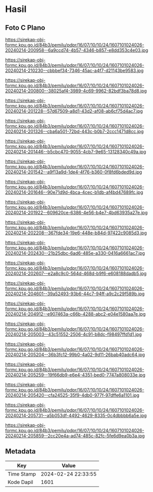 # Hasil

## Foto C Plano

https://sirekap-obj-formc.kpu.go.id/84b3/pemilu/pdpr/16/07/10/10/24/1607101024026-20240214-200958--6a9ccd74-4b57-4346-b857-e8dd353c4e03.jpg

https://sirekap-obj-formc.kpu.go.id/84b3/pemilu/pdpr/16/07/10/10/24/1607101024026-20240214-210230--cbbbef34-7346-45ac-a4f7-d21143be9583.jpg

https://sirekap-obj-formc.kpu.go.id/84b3/pemilu/pdpr/16/07/10/10/24/1607101024026-20240214-200800--38025af4-3989-4c69-9962-82bdf3ba78d8.jpg

https://sirekap-obj-formc.kpu.go.id/84b3/pemilu/pdpr/16/07/10/10/24/1607101024026-20240214-201228--57d67509-a8d1-43d2-af08-ab6cf75d4ac7.jpg

https://sirekap-obj-formc.kpu.go.id/84b3/pemilu/pdpr/16/07/10/10/24/1607101024026-20240214-201326--cba6a501-72bd-443c-b0b7-2ccc1471d8cc.jpg

https://sirekap-obj-formc.kpu.go.id/84b3/pemilu/pdpr/16/07/10/10/24/1607101024026-20240214-201446--b5cbc470-9055-4cb7-9e65-13128340c49a.jpg

https://sirekap-obj-formc.kpu.go.id/84b3/pemilu/pdpr/16/07/10/10/24/1607101024026-20240214-201542--a9f13a9d-1de4-4f76-b360-0f8fd6bded9d.jpg

https://sirekap-obj-formc.kpu.go.id/84b3/pemilu/pdpr/16/07/10/10/24/1607101024026-20240214-201646--90e71d9d-4bca-4cec-b1db-af4bd47689fc.jpg

https://sirekap-obj-formc.kpu.go.id/84b3/pemilu/pdpr/16/07/10/10/24/1607101024026-20240214-201922--609620ce-6386-4e56-b4e7-4bd63935a27e.jpg

https://sirekap-obj-formc.kpu.go.id/84b3/pemilu/pdpr/16/07/10/10/24/1607101024026-20240214-202208--367fde34-19e6-448e-b84d-97422c9085d3.jpg

https://sirekap-obj-formc.kpu.go.id/84b3/pemilu/pdpr/16/07/10/10/24/1607101024026-20240214-202430--21b25dbc-6ad6-485e-a330-0416a6661ac7.jpg

https://sirekap-obj-formc.kpu.go.id/84b3/pemilu/pdpr/16/07/10/10/24/1607101024026-20240214-202607--e2a8c9c0-564d-468d-b9f6-e608188dadb5.jpg

https://sirekap-obj-formc.kpu.go.id/84b3/pemilu/pdpr/16/07/10/10/24/1607101024026-20240214-204601--39a52493-93b6-44c7-94ff-a9c2c29f589b.jpg

https://sirekap-obj-formc.kpu.go.id/84b3/pemilu/pdpr/16/07/10/10/24/1607101024026-20240214-204912--e907463a-c66b-4288-abc2-e04e1580aa7e.jpg

https://sirekap-obj-formc.kpu.go.id/84b3/pemilu/pdpr/16/07/10/10/24/1607101024026-20240214-205003--43c51552-2506-4c91-b8dc-f98497ffd1d1.jpg

https://sirekap-obj-formc.kpu.go.id/84b3/pemilu/pdpr/16/07/10/10/24/1607101024026-20240214-205204--36b3fc12-99b0-4a02-9d11-26bab40adc64.jpg

https://sirekap-obj-formc.kpu.go.id/84b3/pemilu/pdpr/16/07/10/10/24/1607101024026-20240214-205259--19f66db9-e6e4-4351-bed0-7747a808033e.jpg

https://sirekap-obj-formc.kpu.go.id/84b3/pemilu/pdpr/16/07/10/10/24/1607101024026-20240214-205420--cfa24525-35f9-4db0-977f-97dffe6a1101.jpg

https://sirekap-obj-formc.kpu.go.id/84b3/pemilu/pdpr/16/07/10/10/24/1607101024026-20240214-205731--a5b053df-4492-4629-8335-0c4dbbbb6a5e.jpg

https://sirekap-obj-formc.kpu.go.id/84b3/pemilu/pdpr/16/07/10/10/24/1607101024026-20240214-205859--2cc20e4a-ad74-485c-82fc-5fe6d9ea0b3a.jpg


## Metadata

| Key        | Value               |
| ---------- | ------------------- |
| Time Stamp | 2024-02-24 22:33:55 |
| Kode Dapil | 1601                |



